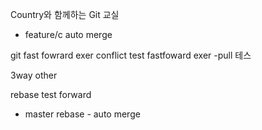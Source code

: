 Country와 함께하는 Git 교실

 - feature/c auto merge

 git fast fowrard exer conflict test
 fastfoward exer
 -pull 테스
 
 3way other
 
 rebase test forward

 - master rebase - auto merge
